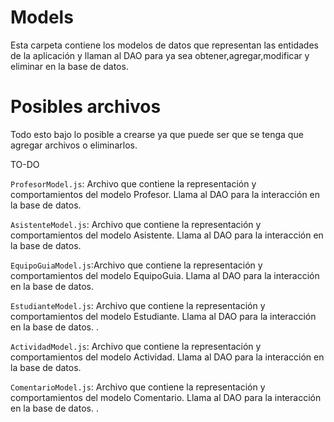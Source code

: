 # Models
Esta carpeta contiene los modelos de datos que representan las entidades de la aplicación y llaman al DAO para ya sea obtener,agregar,modificar y eliminar en la base de datos.

# Posibles archivos
Todo esto bajo lo posible a crearse ya que puede ser que se tenga que agregar archivos o eliminarlos.

TO-DO

`ProfesorModel.js`: Archivo que contiene la representación y comportamientos del modelo Profesor. Llama al DAO para la interacción en la base de datos. 

`AsistenteModel.js`: Archivo que contiene la representación y comportamientos del modelo Asistente. Llama al DAO para la interacción en la base de datos. 

`EquipoGuiaModel.js`:Archivo que contiene la representación y comportamientos del modelo EquipoGuia. Llama al DAO para la interacción en la base de datos. 

`EstudianteModel.js`: Archivo que contiene la representación y comportamientos del modelo Estudiante. Llama al DAO para la interacción en la base de datos. . 

`ActividadModel.js`: Archivo que contiene la representación y comportamientos del modelo Actividad. Llama al DAO para la interacción en la base de datos. 

`ComentarioModel.js`: Archivo que contiene la representación y comportamientos del modelo Comentario. Llama al DAO para la interacción en la base de datos. . 